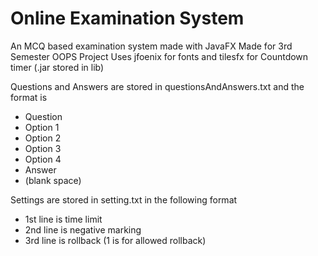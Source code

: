 # Online Examination System
 An MCQ based examination system made with JavaFX
 Made for 3rd Semester OOPS Project
 Uses jfoenix for fonts and tilesfx for Countdown timer (.jar stored in lib)
 
 Questions and Answers are stored in questionsAndAnswers.txt and the format is
 - Question
 - Option 1
 - Option 2
 - Option 3
 - Option 4
 - Answer
 - (blank space)
 
 Settings are stored in setting.txt in the following format
 - 1st line is time limit
 - 2nd line is negative marking
 - 3rd line is rollback (1 is for allowed rollback)
